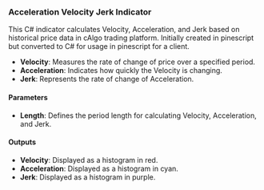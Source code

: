 ### Acceleration Velocity Jerk Indicator

This C# indicator calculates Velocity, Acceleration, and Jerk based on historical price data in cAlgo trading platform. Initially created in pinescript but converted to C# for usage in pinescript for a client.

- **Velocity**: Measures the rate of change of price over a specified period.
- **Acceleration**: Indicates how quickly the Velocity is changing.
- **Jerk**: Represents the rate of change of Acceleration.

#### Parameters
- **Length**: Defines the period length for calculating Velocity, Acceleration, and Jerk.

#### Outputs
- **Velocity**: Displayed as a histogram in red.
- **Acceleration**: Displayed as a histogram in cyan.
- **Jerk**: Displayed as a histogram in purple.
